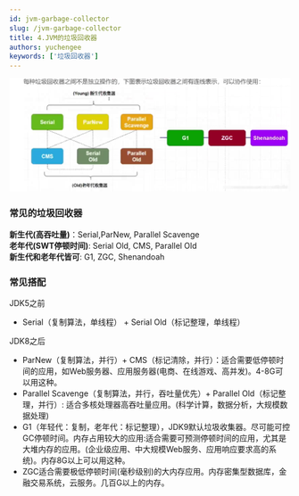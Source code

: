 ```yaml
---
id: jvm-garbage-collector
slug: /jvm-garbage-collector
title: 4.JVM的垃圾回收器
authors: yuchengee
keywords: ['垃圾回收器']
---
```

![各种垃圾回收器](img/各种垃圾回收器.png "各种垃圾回收器")

### 常见的垃圾回收器
**新生代(高吞吐量)**：Serial,ParNew, Parallel Scavenge   
**老年代(SWT停顿时间)**: Serial Old, CMS, Parallel Old     
**新生代和老年代皆可**: G1, ZGC, Shenandoah


### 常见搭配
JDK5之前
- Serial（复制算法，单线程） + Serial Old（标记整理，单线程）

JDK8之后 
- ParNew（复制算法，并行）+ CMS（标记清除，并行）：适合需要低停顿时间的应用，如Web服务器、应用服务器(电商、在线游戏、高并发)。4-8G可以用这种。
- Parallel Scavenge（复制算法，并行，吞吐量优先）+ Parallel Old（标记整理，并行）: 适合多核处理器高吞吐量应用。(科学计算，数据分析，大规模数据处理)
- G1（年轻代：复制，老年代：标记整理），JDK9默认垃圾收集器。尽可能可控GC停顿时间。内存占用较大的应用:适合需要可预测停顿时间的应用，尤其是大堆内存的应用。(企业级应用、中大规模Web服务、应用响应要求高的系统)。内存8G以上可以用这种。
- ZGC适合需要极低停顿时间(毫秒级别)的大内存应用。内存密集型数据库，金融交易系统，云服务。几百G以上的内存。
